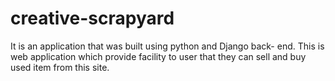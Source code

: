 # creative-scrapyard
It is an application that was built using python and Django back- end. 
This is web application which provide facility to user that they can sell and buy used item from this site.
